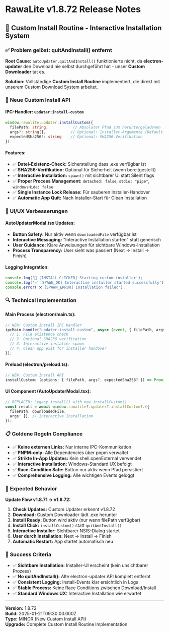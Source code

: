 # RawaLite v1.8.72 Release Notes
## 🚀 **Custom Install Routine - Interactive Installation System**

### ✅ **Problem gelöst: quitAndInstall() entfernt**

**Root Cause:** `autoUpdater.quitAndInstall()` funktionierte nicht, da **electron-updater** den Download nie selbst durchgeführt hat - unser **Custom Downloader** tat es.

**Solution:** Vollständige **Custom Install Routine** implementiert, die direkt mit unserem Custom Download System arbeitet.

### 🔧 **Neue Custom Install API**

#### **IPC-Handler: `updater:install-custom`**
```typescript
window.rawalite.updater.installCustom({
  filePath: string,           // Absoluter Pfad zum heruntergeladenen .exe
  args?: string[],           // Optional: Installer-Argumente (Default: Interactive)
  expectedSha256?: string    // Optional: SHA256-Verifikation
})
```

#### **Features:**
- ✅ **Datei-Existenz-Check:** Sicherstellung dass .exe verfügbar ist
- ✅ **SHA256-Verifikation:** Optional für Sicherheit (wenn bereitgestellt)
- ✅ **Interactive Installation:** `spawn()` mit sichtbarer UI statt Silent flags
- ✅ **Proper Process Management:** `detached: false`, `stdio: "pipe"`, `windowsHide: false`
- ✅ **Single Instance Lock Release:** Für sauberen Installer-Handover
- ✅ **Automatic App Quit:** Nach Installer-Start für Clean Installation

### 🎨 **UI/UX Verbesserungen**

#### **AutoUpdaterModal.tsx Updates:**
- **Button Safety:** Nur aktiv wenn `downloadedFile` verfügbar ist
- **Interactive Messaging:** "Interactive Installation starten" statt generisch
- **User Guidance:** Klare Anweisungen für sichtbare Windows-Installation
- **Process Transparency:** User sieht was passiert (Next → Install → Finish)

#### **Logging Integration:**
```typescript
console.log('🚀 [INSTALL_CLICKED] Starting custom installer');
console.log('✅ [SPAWN_OK] Interactive installer started successfully');
console.error('❌ [SPAWN_ERROR] Installation failed');
```

### 🔍 **Technical Implementation**

#### **Main Process (electron/main.ts):**
```typescript
// NEW: Custom Install IPC Handler
ipcMain.handle("updater:install-custom", async (event, { filePath, args, expectedSha256 }) => {
  // 1. File existence check
  // 2. Optional SHA256 verification  
  // 3. Interactive installer spawn
  // 4. Clean app exit for installer handover
});
```

#### **Preload (electron/preload.ts):**
```typescript
// NEW: Custom Install API
installCustom: (options: { filePath, args?, expectedSha256? }) => Promise<InstallResult>
```

#### **UI Component (AutoUpdaterModal.tsx):**
```typescript
// REPLACED: Legacy install() with new installCustom()
const result = await window.rawalite?.updater?.installCustom?.({
  filePath: downloadedFile,
  args: [], // Interactive Installation
});
```

### 📋 **Goldene Regeln Compliance**

- ✅ **Keine externen Links:** Nur interne IPC-Kommunikation
- ✅ **PNPM-only:** Alle Dependencies über pnpm verwaltet  
- ✅ **Strikte In-App Updates:** Kein shell.openExternal verwendet
- ✅ **Interactive Installation:** Windows-Standard UX befolgt
- ✅ **Race-Condition Safe:** Button nur aktiv wenn Pfad persistiert
- ✅ **Comprehensive Logging:** Alle wichtigen Events geloggt

### 🎯 **Expected Behavior**

**Update Flow v1.8.71 → v1.8.72:**
1. **Check Updates:** Custom Updater erkennt v1.8.72
2. **Download:** Custom Downloader lädt .exe herunter  
3. **Install Ready:** Button wird aktiv (nur wenn filePath verfügbar)
4. **Install Click:** `installCustom()` statt `quitAndInstall()` 
5. **Interactive Installer:** Sichtbarer NSIS-Dialog startet
6. **User durch Installation:** Next → Install → Finish
7. **Automatic Restart:** App startet automatisch neu

### 🧪 **Success Criteria**

- ✅ **Sichtbare Installation:** Installer-UI erscheint (kein unsichtbarer Prozess)
- ✅ **No quitAndInstall():** Alte electron-updater API komplett entfernt
- ✅ **Consistent Logging:** Install-Events klar ersichtlich in Logs
- ✅ **Stable Process:** Keine Race Conditions zwischen Download/Install
- ✅ **Standard Windows UX:** Interactive Installation wie erwartet

---

**Version:** 1.8.72  
**Build:** 2025-01-21T09:30:00.000Z  
**Type:** MINOR (New Custom Install API)  
**Upgrade:** Complete Custom Install Routine Implementation